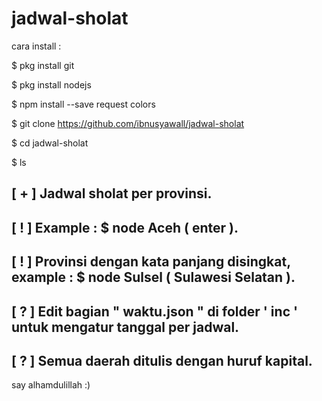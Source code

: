 # jadwal-sholat

cara install : 

$ pkg install git

$ pkg install nodejs

$ npm install --save request colors

$ git clone https://github.com/ibnusyawall/jadwal-sholat

$ cd jadwal-sholat

$ ls


## [ + ] Jadwal sholat per provinsi.
## [ ! ] Example : $ node Aceh ( enter ).
## [ ! ] Provinsi dengan kata panjang disingkat, example : $ node Sulsel     ( Sulawesi Selatan ).
## [ ? ] Edit bagian " waktu.json " di folder ' inc ' untuk mengatur tanggal per jadwal.
## [ ? ] Semua daerah ditulis dengan huruf kapital.

say alhamdulillah :)
